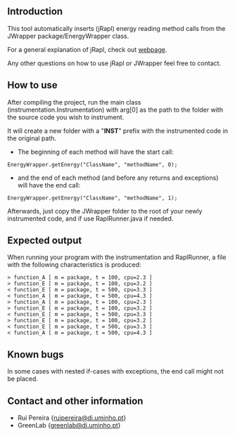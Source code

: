 Introduction
--------------------------------------------------------------

This tool automatically inserts (jRapl) energy reading method calls from the JWrapper package/EnergyWrapper class. 

For a general explanation of jRapl, check out [webpage](http://kliu20.github.io/jRAPL/).

Any other questions on how to use jRapl or JWrapper feel free to contact.


How to use
--------------------------------------------------------------

After compiling the project, run the main class (instrumentation.Instrumentation) with arg[0] as the path to the folder with the source code you wish to instrument.

It will create a new folder with a "__INST__" prefix with the instrumented code in the original path.

- The beginning of each method will have the start call:

`EnergyWrapper.getEnergy("ClassName", "methodName", 0);`

- and the end of each method (and before any returns and exceptions) will have the end call:

`EnergyWrapper.getEnergy("ClassName", "methodName", 1);`


Afterwards, just copy the JWrapper folder to the root of your newly instrumented code, and if use RaplRunner.java if needed.

Expected output
--------------------------------------------------------------

When running your program with the instrumentation and RaplRunner, a file with the following characteristics is produced:

```
> function_A [ m = package, t = 100, cpu=2.3 ]
> function_E [ m = package, t = 100, cpu=3.2 ]
< function_E [ m = package, t = 500, cpu=3.3 ]
< function_A [ m = package, t = 500, cpu=4.3 ]
> function_A [ m = package, t = 100, cpu=2.3 ]
> function_E [ m = package, t = 100, cpu=3.2 ]
< function_E [ m = package, t = 500, cpu=3.3 ]
> function_E [ m = package, t = 100, cpu=3.2 ]
< function_E [ m = package, t = 500, cpu=3.3 ]
< function_A [ m = package, t = 500, cpu=4.3 ]

```


Known bugs
--------------------------------------------------------------

In some cases with nested if-cases with exceptions, the end call might not be placed. 

Contact and other information
--------------------------------------------------------------
- Rui Pereira {ruipereira@di.uminho.pt}
- GreenLab {greenlab@di.uminho.pt}
